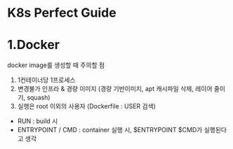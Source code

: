 K8s Perfect Guide
===

# 1.Docker
docker image를 생성할 때 주의할 점
1. 1컨테이너당 1프로세스
2. 변경불가 인프라 & 경량 이미지 (경량 기반이미지, apt 캐시파일 삭제, 레이어 줄이기, squash)
3. 실행은 root 이외의 사용자 (Dockerfile : USER 검색)

* RUN : build 시
* ENTRYPOINT / CMD : container 실행 시, $ENTRYPOINT $CMD가 실행된다고 생각

